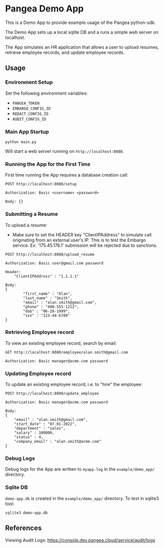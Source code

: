 # Pangea Demo App
This is a Demo App to provide example usage of the Pangea python-sdk.  

The Demo App sets up a local sqlite DB and a runs a simple web server on localhost.

The App simulates an HR application that allows a user to upload resumes, retrieve employee records, and update employee records.

## Usage

### Environment Setup
Set the following environment variables:
- `PANGEA_TOKEN`
- `EMBARGO_CONFIG_ID`
- `REDACT_CONFIG_ID`
- `AUDIT_CONFIG_ID`

### Main App Startup
```
python main.py
```
Will start a web server running on `http://localhost:8080`.

### Running the App for the First Time
First time running the App requires a database creation call:

```
POST http://localhost:8080/setup

Authorization: Basic <username> <password>

Body: {}
```

### Submitting a Resume
To upload a resume:
- Make sure to set the HEADER key "ClientIPAddress" to simulate call originating from an external user's IP.  This is to test the Embargo service.  Ex: '175.45.176.1' submission will be rejected due to sanctions. 

```
POST http://localhost:8080/upload_resume

Authorization: Basic user@gmail.com password

Header:
    "ClientIPAddress" : "1.1.1.1"

Body: 
{
        "first_name" : "Alan",
        "last_name" : "Smith",
        "email" : "alan.smith@gmail.com",
        "phone" : "408-555-1212",
        "dob" : "06-28-1999",
        "ssn" : "123-44-6789"
}
```

### Retrieving Employee record
To view an existing employee record, search by email:

```
GET http://localhost:8080/employee/alan.smith@gmail.com

Authorization: Basic manager@acme.com password
```

### Updating Employee record
To update an existing employee record, i.e. to "hire" the employee:

```
POST http://localhost:8080/update_employee

Authorization: Basic manager@acme.com password

Body:
{
    "email" : "alan.smith@gmail.com",
    "start_date" : "07-01-2022",
    "department" : "sales",
    "salary" : 100000,
    "status" : 4,
    "company_email" : "alan.smith@acme.com"
}
```


### Debug Logs
Debug logs for the App are written to `myapp.log` in the `example/demo_app/` directory.

### Sqlite DB
`demo-app.db` is created in the `example/demo_app/` directory.  To test in sqlite3 tool:

```
sqlite3 demo-app.db
```

## References
Viewing Audit Logs: https://console.dev.pangea.cloud/service/audit/logs

